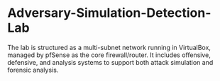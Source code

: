 # Adversary-Simulation-Detection-Lab
The lab is structured as a multi-subnet network running in VirtualBox, managed by pfSense as the core firewall/router. It includes offensive, defensive, and analysis systems to support both attack simulation and forensic analysis.
